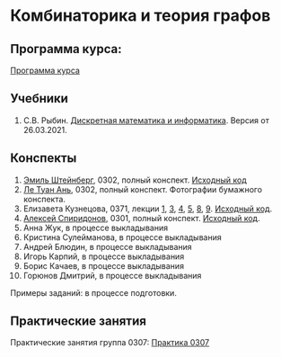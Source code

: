 # Комбинаторика и теория графов

## Программа курса:

[Программа курса](program.md)

## Учебники
1. С.В. Рыбин. [Дискретная математика и информатика](CompMath.pdf). Версия от 26.03.2021.

## Конспекты
1. [Эмиль Штейнберг](lecture-notes/shteinberg.pdf), 0302, полный конспект. [Исходный код](lecture-notes/shteinberg.tex)
2. [Ле Туан Ань](lecture-notes/le_tuan_an.pdf), 0302, полный конспект. Фотографии бумажного конспекта.
3. Елизавета Кузнецова, 0371, лекции [1](lecture-notes/kuznetsova1.pdf), [3](lecture-notes/kuznetsova3.pdf), [4](lecture-notes/kuznetsova4.pdf), [5](lecture-notes/kuznetsova5.pdf), [8](lecture-notes/kuznetsova8.pdf), [9](lecture-notes/kuznetsova9.pdf). [Исходный код](lecture-notes/kuznetsova.zip).
4. [Алексей Спиридонов](lecture-notes/spiridonov.pdf), 0301, полный конспект. [Исходный код](lecture-notes/spiridonov.tex).
5. Анна Жук, в процессе выкладывания
6. Кристина Сулейманова, в процессе выкладывания
7. Андрей Блюдин, в процессе выкладывания
8. Игорь Карпий, в процессе выкладывания
9. Борис Качаев, в процессе выкладывания
10. Горюнов Дмитрий, в процессе выкладывания

Примеры заданий: в процессе подготовки.

## Практические занятия

Практические занятия группа 0307: [Практика 0307](practice)
